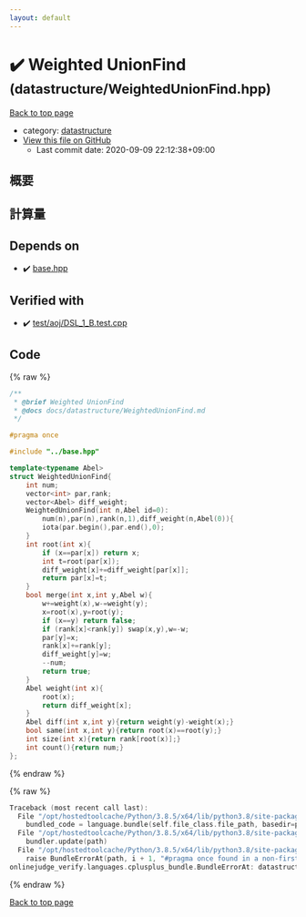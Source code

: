 ```yaml
---
layout: default
---
```


<!-- mathjax config similar to math.stackexchange -->
<script type="text/javascript" async
  src="https://cdnjs.cloudflare.com/ajax/libs/mathjax/2.7.5/MathJax.js?config=TeX-MML-AM_CHTML">
</script>
<script type="text/x-mathjax-config">
  MathJax.Hub.Config({
    TeX: { equationNumbers: { autoNumber: "AMS" }},
    tex2jax: {
      inlineMath: [ ['$','$'] ],
      processEscapes: true
    },
    "HTML-CSS": { matchFontHeight: false },
    displayAlign: "left",
    displayIndent: "2em"
  });
</script>

<script type="text/javascript" src="https://cdnjs.cloudflare.com/ajax/libs/jquery/3.4.1/jquery.min.js"></script>
<script src="https://cdn.jsdelivr.net/npm/jquery-balloon-js@1.1.2/jquery.balloon.min.js" integrity="sha256-ZEYs9VrgAeNuPvs15E39OsyOJaIkXEEt10fzxJ20+2I=" crossorigin="anonymous"></script>
<script type="text/javascript" src="../../assets/js/copy-button.js"></script>
<link rel="stylesheet" href="../../assets/css/copy-button.css" />


# :heavy_check_mark: Weighted UnionFind <small>(datastructure/WeightedUnionFind.hpp)</small>

<a href="../../index.html">Back to top page</a>

* category: <a href="../../index.html#8dc87745f885a4cc532acd7b15b8b5fe">datastructure</a>
* <a href="{{ site.github.repository_url }}/blob/master/datastructure/WeightedUnionFind.hpp">View this file on GitHub</a>
    - Last commit date: 2020-09-09 22:12:38+09:00




## 概要

## 計算量

## Depends on

* :heavy_check_mark: <a href="../base.hpp.html">base.hpp</a>


## Verified with

* :heavy_check_mark: <a href="../../verify/test/aoj/DSL_1_B.test.cpp.html">test/aoj/DSL_1_B.test.cpp</a>


## Code

<a id="unbundled"></a>
{% raw %}
```cpp
/**
 * @brief Weighted UnionFind
 * @docs docs/datastructure/WeightedUnionFind.md
 */

#pragma once

#include "../base.hpp"

template<typename Abel>
struct WeightedUnionFind{
    int num;
    vector<int> par,rank;
    vector<Abel> diff_weight;
    WeightedUnionFind(int n,Abel id=0):
        num(n),par(n),rank(n,1),diff_weight(n,Abel(0)){
        iota(par.begin(),par.end(),0);
    }
    int root(int x){
        if (x==par[x]) return x;
        int t=root(par[x]);
        diff_weight[x]+=diff_weight[par[x]];
        return par[x]=t;
    }
    bool merge(int x,int y,Abel w){
        w+=weight(x),w-=weight(y);
        x=root(x),y=root(y);
        if (x==y) return false;
        if (rank[x]<rank[y]) swap(x,y),w=-w;
        par[y]=x;
        rank[x]+=rank[y];
        diff_weight[y]=w;
        --num;
        return true;
    }
    Abel weight(int x){
        root(x);
        return diff_weight[x];
    }
    Abel diff(int x,int y){return weight(y)-weight(x);}
    bool same(int x,int y){return root(x)==root(y);}
    int size(int x){return rank[root(x)];}
    int count(){return num;}
};
```
{% endraw %}

<a id="bundled"></a>
{% raw %}
```cpp
Traceback (most recent call last):
  File "/opt/hostedtoolcache/Python/3.8.5/x64/lib/python3.8/site-packages/onlinejudge_verify/docs.py", line 349, in write_contents
    bundled_code = language.bundle(self.file_class.file_path, basedir=pathlib.Path.cwd())
  File "/opt/hostedtoolcache/Python/3.8.5/x64/lib/python3.8/site-packages/onlinejudge_verify/languages/cplusplus.py", line 185, in bundle
    bundler.update(path)
  File "/opt/hostedtoolcache/Python/3.8.5/x64/lib/python3.8/site-packages/onlinejudge_verify/languages/cplusplus_bundle.py", line 310, in update
    raise BundleErrorAt(path, i + 1, "#pragma once found in a non-first line")
onlinejudge_verify.languages.cplusplus_bundle.BundleErrorAt: datastructure/WeightedUnionFind.hpp: line 6: #pragma once found in a non-first line

```
{% endraw %}

<a href="../../index.html">Back to top page</a>

